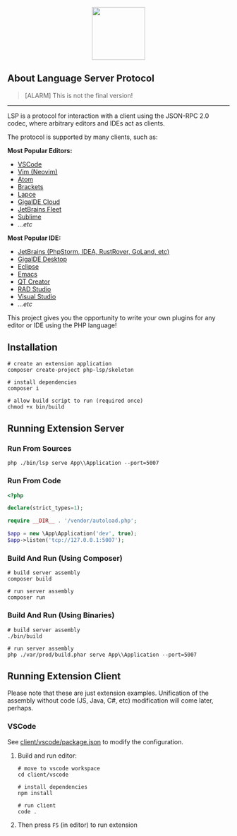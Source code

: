 <p align="center">
    <a href="https://github.com/php-lsp" target="_blank">
        <img src="https://avatars.githubusercontent.com/u/153323085?s=120" width="120">
    </a>
</p>

## About Language Server Protocol

> [ALARM] This is not the final version!

---

LSP is a protocol for interaction with a client using the JSON-RPC 2.0 codec, 
where arbitrary editors and IDEs act as clients.

The protocol is supported by many clients, such as:

**Most Popular Editors:**
- [VSCode](https://code.visualstudio.com/)
- [Vim (Neovim)](https://neovim.io/)
- [Atom](https://atom.io/)
- [Brackets](https://brackets.io/)
- [Lapce](https://lap.dev/lapce/)
- [GigaIDE Cloud](https://gitverse.ru/features/gigaide/cloud/)
- [JetBrains Fleet](https://www.jetbrains.com/fleet/)
- [Sublime](https://github.com/sublimelsp/LSP)
- *...etc*

**Most Popular IDE:**
- [JetBrains (PhpStorm, IDEA, RustRover, GoLand, etc)](https://www.jetbrains.com/)
- [GigaIDE Desktop](https://gitverse.ru/features/gigaide/desktop/)
- [Eclipse](https://www.eclipse.org/)
- [Emacs](https://www.gnu.org/software/emacs/)
- [QT Creator](https://www.qt.io/product/development-tools)
- [RAD Studio](https://www.embarcadero.com/products/rad-studio)
- [Visual Studio](https://marketplace.visualstudio.com/items?itemName=vsext.LanguageServerClientPreview)
- *...etc*

This project gives you the opportunity to write your own plugins for any
editor or IDE using the PHP language!

## Installation

```shell
# create an extension application
composer create-project php-lsp/skeleton

# install dependencies
composer i

# allow build script to run (required once)
chmod +x bin/build
```

## Running Extension Server

### Run From Sources

```shell
php ./bin/lsp serve App\\Application --port=5007
```

### Run From Code

```php
<?php

declare(strict_types=1);

require __DIR__ . '/vendor/autoload.php';

$app = new \App\Application('dev', true);
$app->listen('tcp://127.0.0.1:5007');
```

### Build And Run (Using Composer)

```shell
# build server assembly
composer build

# run server assembly
composer run
```

### Build And Run (Using Binaries)

```shell
# build server assembly
./bin/build

# run server assembly
php ./var/prod/build.phar serve App\\Application --port=5007
```

## Running Extension Client

Please note that these are just extension examples. 
Unification of the assembly without code (JS, Java, C#, etc) modification 
will come later, perhaps.

### VSCode

See [client/vscode/package.json](client/vscode/package.json) to modify 
the configuration.

1) Build and run editor:
    ```shell
    # move to vscode workspace
    cd client/vscode
    
    # install dependencies
    npm install
    
    # run client
    code .
    ```
2) Then press `F5` (in editor) to run extension

